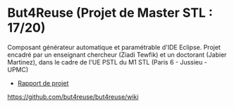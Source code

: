 # But4Reuse (Projet de Master STL : **17/20**)

Composant générateur automatique et paramétrable d'IDE Eclipse.
Projet encadré par un enseignant chercheur (Ziadi Tewfik) et un doctorant (Jabier Martinez), dans le cadre de l'UE PSTL du M1 STL (Paris 6 - Jussieu - UPMC)

* [Rapport de projet]

https://github.com/but4reuse/but4reuse/wiki

[//]: # (links)
   
   [Rapport de projet]: <https://github.com/JulienMrgrd/But4Reuse/blob/master/Rapport%20PSTL%20-%20Lima%20Gorito%20et%20Margarido%20-%20G%C3%A9n%C3%A9ration%20automatique%20d'Eclipse.pdf>
